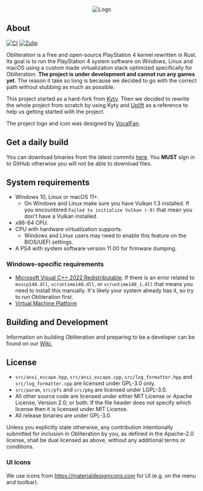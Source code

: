 <p align="center"><img alt="Logo" src="logo.png"></p>

## About
[![CI](https://github.com/obhq/obliteration/actions/workflows/main.yml/badge.svg)](https://github.com/obhq/obliteration/actions/workflows/main.yml)
[![Zulip](https://img.shields.io/badge/zulip-join_chat-brightgreen.svg)](https://obkrnl.zulipchat.com)

Obliteration is a free and open-source PlayStation 4 kernel rewritten in Rust. Its goal is to run the PlayStation 4 system software on Windows, Linux and macOS using a custom made virtualization stack optimized specifically for Obliteration. **The project is under development and cannot run any games yet**. The reason it take so long is because we decided to go with the correct path without stubbing as much as possible.

This project started as a hard-fork from [Kyty](https://github.com/InoriRus/Kyty). Then we decided to rewrite the whole project from scratch by using Kyty and [Uplift](https://github.com/idc/uplift) as a reference to help us getting started with the project.

The project logo and icon was designed by [VocalFan](https://github.com/VocalFan).

## Get a daily build

You can download binaries from the latest commits [here](https://github.com/obhq/obliteration/actions/workflows/main.yml). You **MUST** sign in to GitHub otherwise you will not be able to download files.

## System requirements

- Windows 10, Linux or macOS 11+.
  - On Windows and Linux make sure you have Vulkan 1.3 installed. If you encountered `Failed to initialize Vulkan (-9)` that mean you don't have a Vulkan installed.
- x86-64 CPU.
- CPU with hardware virtualization supports.
  - Windows and Linux users may need to enable this feature on the BIOS/UEFI settings.
- A PS4 with system software version 11.00 for firmware dumping.

### Windows-specific requirements

- [Microsoft Visual C++ 2022 Redistributable](https://learn.microsoft.com/en-us/cpp/windows/latest-supported-vc-redist). If there is an error related to `msvcp140.dll`, `vcruntime140.dll`, or `vcruntime140_1.dll` that means you need to install this manually. It's likely your system already has it, so try to run Obliteration first.
- [Virtual Machine Platform](https://github.com/obhq/obliteration/wiki/Common-Issues)

## Building and Development

Information on building Obliteration and preparing to be a developer can be found on our [Wiki.](https://github.com/obhq/obliteration/wiki/Compilation-&-Development)

## License

- `src/ansi_escape.hpp`, `src/ansi_escape.cpp`, `src/log_formatter.hpp` and `src/log_formatter.cpp` are licensed under GPL-3.0 only.
- `src/param`, `src/pfs` and `src/pkg` are licensed under LGPL-3.0.
- All other source code are licensed under either MIT License or Apache License, Version 2.0; or both. If the file header does not specify which license then it is licensed under MIT License.
- All release binaries are under GPL-3.0.

Unless you explicitly state otherwise, any contribution intentionally submitted for inclusion in Obliteration by you, as defined in the Apache-2.0 license, shall be dual licensed as above, without any additional terms or conditions.

### UI Icons

We use icons from https://materialdesignicons.com for UI (e.g. on the menu and toolbar).
